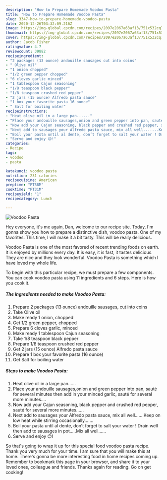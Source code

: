 ```yaml
---
description: "How to Prepare Homemade Voodoo Pasta"
title: "How to Prepare Homemade Voodoo Pasta"
slug: 3347-how-to-prepare-homemade-voodoo-pasta
date: 2020-12-26T03:32:09.216Z
image: https://img-global.cpcdn.com/recipes/2097e2067a63af13/751x532cq70/voodoo-pasta-recipe-main-photo.jpg
thumbnail: https://img-global.cpcdn.com/recipes/2097e2067a63af13/751x532cq70/voodoo-pasta-recipe-main-photo.jpg
cover: https://img-global.cpcdn.com/recipes/2097e2067a63af13/751x532cq70/voodoo-pasta-recipe-main-photo.jpg
author: Jacob Fisher
ratingvalue: 4.7
reviewcount: 39882
recipeingredient:
- "2 packages (13 ounce) andouille sausages cut into coins"
- " Olive oil"
- "1 onion chopped"
- "1/2 green pepper chopped"
- "6 cloves garlic minced"
- "1 tablespoon Cajun seasoning"
- "1/8 teaspoon black pepper"
- "1/8 teaspoon crushed red pepper"
- "2 jars (15 ounce) Alfredo pasta sauce"
- "1 box your favorite pasta 16 ounce"
- " Salt for boiling water"
recipeinstructions:
- "Heat olive oil in a large pan......"
- "Place your andouille sausages,onion and green pepper into pan, sauté for several minutes then add in your minced garlic, sauté for several more minutes...."
- "Now add your Cajun seasoning, black pepper and crushed red pepper, sauté for several more minutes......"
- "Next add to sausages your Alfredo pasta sauce, mix all well.......Keep on low heat while stirring occasionally......."
- "Boil your pasta until al dente, don’t forget to salt your water ! Drain well then add to sausages in pot.....Mix all well......"
- "Serve and enjoy 😉!"
categories:
- Recipe
tags:
- voodoo
- pasta

katakunci: voodoo pasta 
nutrition: 231 calories
recipecuisine: American
preptime: "PT38M"
cooktime: "PT31M"
recipeyield: "1"
recipecategory: Lunch

---
```



![Voodoo Pasta](https://img-global.cpcdn.com/recipes/2097e2067a63af13/751x532cq70/voodoo-pasta-recipe-main-photo.jpg)

Hey everyone, it's me again, Dan, welcome to our recipe site. Today, I'm gonna show you how to prepare a distinctive dish, voodoo pasta. One of my favorites. This time, I will make it a bit tasty. This will be really delicious.

Voodoo Pasta is one of the most favored of recent trending foods on earth. It is enjoyed by millions every day. It is easy, it is fast, it tastes delicious. They are nice and they look wonderful. Voodoo Pasta is something which I have loved my whole life.




To begin with this particular recipe, we must prepare a few components. You can cook voodoo pasta using 11 ingredients and 6 steps. Here is how you cook it.

<!--inarticleads1-->

##### The ingredients needed to make Voodoo Pasta:

1. Prepare 2 packages (13 ounce) andouille sausages, cut into coins
1. Take  Olive oil
1. Make ready 1 onion, chopped
1. Get 1/2 green pepper, chopped
1. Prepare 6 cloves garlic, minced
1. Make ready 1 tablespoon Cajun seasoning
1. Take 1/8 teaspoon black pepper
1. Prepare 1/8 teaspoon crushed red pepper
1. Get 2 jars (15 ounce) Alfredo pasta sauce
1. Prepare 1 box your favorite pasta (16 ounce)
1. Get  Salt for boiling water




<!--inarticleads2-->

##### Steps to make Voodoo Pasta:

1. Heat olive oil in a large pan......
1. Place your andouille sausages,onion and green pepper into pan, sauté for several minutes then add in your minced garlic, sauté for several more minutes....
1. Now add your Cajun seasoning, black pepper and crushed red pepper, sauté for several more minutes......
1. Next add to sausages your Alfredo pasta sauce, mix all well.......Keep on low heat while stirring occasionally.......
1. Boil your pasta until al dente, don’t forget to salt your water ! Drain well then add to sausages in pot.....Mix all well......
1. Serve and enjoy 😉!




So that's going to wrap it up for this special food voodoo pasta recipe. Thank you very much for your time. I am sure that you will make this at home. There's gonna be more interesting food in home recipes coming up. Remember to bookmark this page in your browser, and share it to your loved ones, colleague and friends. Thanks again for reading. Go on get cooking!
